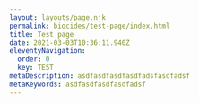 ```yaml
---
layout: layouts/page.njk
permalink: biocides/test-page/index.html
title: Test page
date: 2021-03-03T10:36:11.940Z
eleventyNavigation:
  order: 0
  key: TEST
metaDescription: asdfasdfasdfasdfadsfasdfadsf
metaKeywords: asdfasdfasdfasdfadsf
---
```

